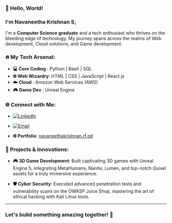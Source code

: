 ### 👋 Hello, World!

### I'm **Navaneetha Krishnan S**, 

I'm a **Computer Science graduate** and a tech enthusiast who thrives on the bleeding edge of technology. My journey spans across the realms of Web development, Cloud solutions, and Game development.

### 🔥 My Tech Arsenal:

- **💻 Core Coding** : Python | Bash | SQL
- **🌐 Web Wizardry**: HTML | CSS | JavaScript | React.js
- **☁️ Cloud**       : Amazon Web Services (AWS)
- **🎮 Game Dev**    : Unreal Engine

### 🌐 Connect with Me:

- [![LinkedIn](assets/linkedin-banner.png)](https://www.linkedin.com/in/navaneetha-krishnan-s/)
  
- [![Email](assets/email-icon.png)](mailto:krish.cgac@gmail.com)
  
- **🌐 Portfolio**: [navaneethakrishnan.rf.gd](https://navaneethakrishnan.rf.gd)

### 🚀 Projects & Innovations:

- **🎮 3D Game Development**: Built captivating 3D games with Unreal Engine 5, integrating MetaHumans, Nanite, Lumen, and top-notch Quixel assets for a truly immersive experience.
  
- **🛡️ Cyber Security**: Executed advanced penetration tests and vulnerability scans on the OWASP Juice Shop, mastering the art of ethical hacking with Kali Linux tools.

---

### Let's build something amazing together! 🚀
